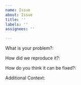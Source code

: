 ```yaml
---
name: Issue
about: Issue
title: ''
labels: ''
assignees: ''

---
```


What is your problem?:


How did we reproduce it?:


How do you think it can be fixed?:


Additional Context:
